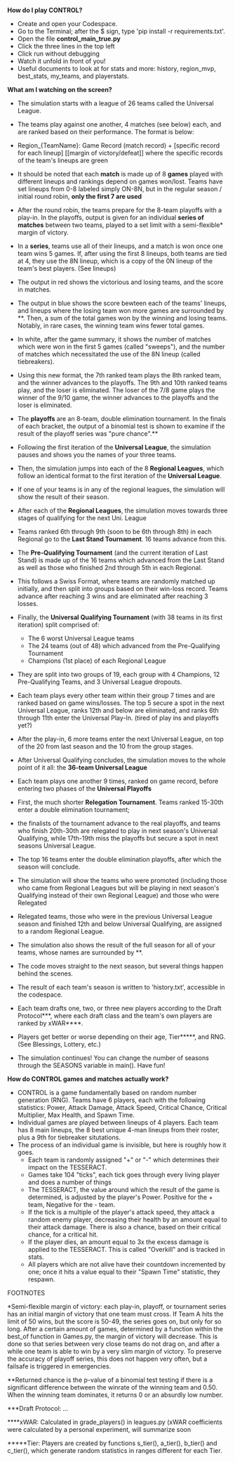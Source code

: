 **How do I play CONTROL?**
- Create and open your Codespace.
- Go to the Terminal; after the $ sign, type 'pip install -r requirements.txt'.
- Open the file **control_main_true.py**
- Click the three lines in the top left
- Click run without debugging
- Watch it unfold in front of you!
- Useful documents to look at for stats and more: history, region_mvp, best_stats, my_teams, and playerstats.

**What am I watching on the screen?**
- The simulation starts with a league of 26 teams called the Universal League.
- The teams play against one another, 4 matches (see below) each, and are ranked based on their performance. The format is below:
- Region_{TeamName}: Game Record (match record) + [specific record for each lineup] [[margin of victory/defeat]] where the specific records of the team's lineups are green
- It should be noted that each **match** is made up of 8 **games** played with different lineups and rankings depend on games won/lost. Teams have set lineups from 0-8 labeled simply ON-8N, but in the regular season / initial round robin, **only the first 7 are used**
- After the round robin, the teams prepare for the 8-team playoffs with a play-in. In the playoffs, output is given for an individual **series of matches** between two teams, played to a set limit with a semi-flexible* margin of victory.
- In a **series**, teams use all of their lineups, and a match is won once one team wins 5 games. If, after using the first 8 lineups, both teams are tied at 4, they use the 8N lineup, which is a copy of the 0N lineup of the team's best players. (See lineups)
- The output in red shows the victorious and losing teams, and the score in matches.
- The output in blue shows the score bewteen each of the teams' lineups, and lineups where the losing team won more games are surrounded by **. Then, a sum of the total games won by the winning and losing teams. Notably, in rare cases, the winning team wins fewer total games.
- In white, after the game summary, it shows the number of matches which were won in the first 5 games (called "sweeps"), and the number of matches which necessitated the use of the 8N lineup (called tiebreakers).
- Using this new format, the 7th ranked team plays the 8th ranked team, and the winner advances to the playoffs. The 9th and 10th ranked teams play, and the loser is eliminated. The loser of the 7/8 game plays the winner of the 9/10 game, the winner advances to the playoffs and the loser is eliminated.
- The **playoffs** are an 8-team, double elimination tournament. In the finals of each bracket, the output of a binomial test is shown to examine if the result of the playoff series was "pure chance".**

- Following the first iteration of the **Universal League**, the simulation pauses and shows you the names of your three teams.
- Then, the simulation jumps into each of the 8 **Regional Leagues**, which follow an identical format to the first iteration of the **Universal League**.
- If one of your teams is in any of the regional leagues, the simulation will show the result of their season.
- After each of the **Regional Leagues**, the simulation moves towards three stages of qualifying for the next Uni. League
- Teams ranked 6th through 9th (soon to be 6th through 8th) in each Regional go to the **Last Stand Tournament**. 16 teams advance from this.
- The **Pre-Qualifying Tournament** (and the current iteration of Last Stand) is made up of the 16 teams which advanced from the Last Stand as well as those who finished 2nd through 5th in each Regional.
- This follows a Swiss Format, where teams are randomly matched up initially, and then split into groups based on their win-loss record. Teams advance after reaching 3 wins and are eliminated after reaching 3 losses.
- Finally, the **Universal Qualifying Tournament** (with 38 teams in its first iteration) split comprised of:
  - The 6 worst Universal League teams
  - The 24 teams (out of 48) which advanced from the Pre-Qualifying Tournament
  - Champions (1st place) of each Regional League
- They are split into two groups of 19, each group with 4 Champions, 12 Pre-Qualifying Teams, and 3 Universal League dropouts.
- Each team plays every other team within their group 7 times and are ranked based on game wins/losses. The top 5 secure a spot in the next Universal League, ranks 12th and below are eliminated, and ranks 6th through 11th enter the Universal Play-In. (tired of play ins and playoffs yet?)
- After the play-in, 6 more teams enter the next Universal League, on top of the 20 from last season and the 10 from the group stages.

- After Universal Qualifying concludes, the simulation moves to the whole point of it all: the **36-team Universal League**
- Each team plays one another 9 times, ranked on game record, before entering two phases of the **Universal Playoffs**
- First, the much shorter **Relegation Tournament**. Teams ranked 15-30th enter a double elimination tournament;
- the finalists of the tournament advance to the real playoffs, and teams who finish 20th-30th are relegated to play in next season's Universal Qualifying, while 17th-19th miss the playoffs but secure a spot in next seasons Universal League.
- The top 16 teams enter the double elimination playoffs, after which the season will conclude.
- The simulation will show the teams who were promoted (including those who came from Regional Leagues but will be playing in next season's Qualifying instead of their own Regional League) and those who were Relegated
- Relegated teams, those who were in the previous Universal League season and finished 12th and below Universal Qualifying, are assigned to a random Regional League.
- The simulation also shows the result of the full season for all of your teams, whose names are surrounded by **.
- The code moves straight to the next season, but several things happen behind the scenes.

- The result of each team's season is written to 'history.txt', accessible in the codespace.
- Each team drafts one, two, or three new players according to the Draft Protocol***, where each draft class and the team's own players are ranked by xWAR****.
- Players get better or worse depending on their age, Tier*****, and RNG. (See Blessings, Lottery, etc.)

- The simulation continues! You can change the number of seasons through the SEASONS variable in main(). Have fun!


**How do CONTROL games and matches actually work?**
- CONTROL is a game fundamentally based on random number generation (RNG). Teams have 6 players, each with the following statistics: Power, Attack Damage, Attack Speed, Critical Chance, Critical Multiplier, Max Health, and Spawn Time.
- Individual games are played between lineups of 4 players. Each team has 8 main lineups, the 8 best unique 4-man lineups from their roster, plus a 9th for tiebreaker situtations.
- The process of an individual game is invisible, but here is roughly how it goes.
  - Each team is randomly assigned "+" or "-" which determines their impact on the TESSERACT.
  - Games take 104 "ticks", each tick goes through every living player and does a number of things
  - The TESSERACT, the value around which the result of the game is determined, is adjusted by the player's Power. Positive for the + team, Negative for the - team.
  - If the tick is a multiple of the player's attack speed, they attack a random enemy player, decreasing their health by an amount equal to their attack damage. There is also a chance, based on their critical chance, for a critical hit.
  - If the player dies, an amount equal to 3x the excess damage is applied to the TESSERACT. This is called "Overkill" and is tracked in stats.
  - All players which are not alive have their countdown incremented by one; once it hits a value equal to their "Spawn Time" statistic, they respawn.


FOOTNOTES

*Semi-flexible margin of victory: each play-in, playoff, or tournament series has an initial margin of victory that one team must cross. If Team A hits the limit of 50 wins, but the score is 50-49, the series goes on,
                                 but only for so long. After a certain amount of games, determined by a function within the best_of function in Games.py, the margin of victory will decrease. This is done so that series 
                                 between very close teams do not drag on, and after a while one team is able to win by a very slim margin of victory. To preserve the accuracy of playoff series, this does not happen very often,
                                 but a failsafe is triggered in emergencies.

**Returned chance is the p-value of a binomial test testing if there is a significant difference between the winrate of the winning team and 0.50. When the winning team dominates, it returns 0 or an absurdly low number.

***Draft Protocol: ...

****xWAR: Calculated in grade_players() in leagues.py (xWAR coefficients were calculated by a personal experiment, will summarize soon

*****Tier: Players are created by functions s_tier(), a_tier(), b_tier() and c_tier(), which generate random statistics in ranges different for each Tier.
